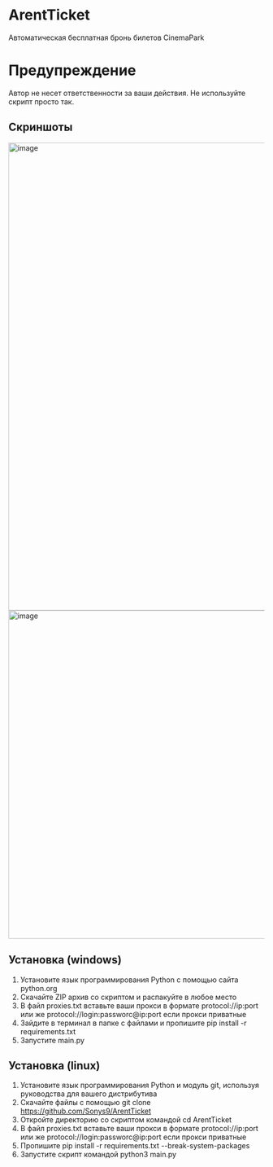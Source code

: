 # ArentTicket
Автоматическая бесплатная бронь билетов CinemaPark

# Предупреждение
Автор не несет ответственности за ваши действия. Не используйте скрипт просто так.

## Скриншоты
<img width="633" height="919" alt="image" src="https://github.com/user-attachments/assets/868b674c-d611-4cbd-b3fe-faca95837817" />
<img width="630" height="645" alt="image" src="https://github.com/user-attachments/assets/9e2d876b-b73b-4adf-9dde-73c2a95e7abb" />

## Установка (windows)
1. Установите язык программирования Python с помощью сайта python.org
2. Скачайте ZIP архив со скриптом и распакуйте в любое место
3. В файл proxies.txt вставьте ваши прокси в формате protocol://ip:port или же protocol://login:passworc@ip:port если прокси приватные
4. Зайдите в терминал в папке с файлами и пропишите pip install -r requirements.txt
5. Запустите main.py

## Установка (linux)
1. Установите язык программирования Python и модуль git, используя руководства для вашего дистрибутива
2. Скачайте файлы с помощью git clone https://github.com/Sonys9/ArentTicket
3. Откройте директорию со скриптом командой cd ArentTicket
4. В файл proxies.txt вставьте ваши прокси в формате protocol://ip:port или же protocol://login:passworc@ip:port если прокси приватные
5. Пропишите pip install -r requirements.txt --break-system-packages
6. Запустите скрипт командой python3 main.py

